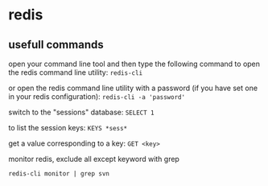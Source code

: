 # redis

## usefull commands

open your command line tool and then type the following command to open the redis command line utility:
```redis-cli```

or open the redis command line utility with a password (if you have set one in your redis configuration):
```redis-cli -a 'password'```

switch to the "sessions" database:
```SELECT 1```

to list the session keys:
```KEYS *sess*```

get a value corresponding to a key:
```GET <key>```

monitor redis, exclude all except keyword with grep

```redis-cli monitor | grep svn```
